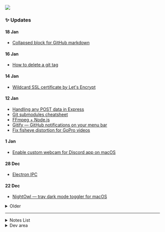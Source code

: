 [![](https://capella.pics/28d678aa-0c5e-420f-9676-fa5a83abfecf.jpg)](https://codex.so/join)

### ✨ Updates

#### 18 Jan

- [Collapsed block for GitHub markdown](https://codex.so/collapsed-block-for-github-markdown) 

#### 16 Jan

- [How to delete a git tag](https://codex.so/how-to-delete-a-git-tag) 

#### 14 Jan

- [Wildcard SSL certificate by Let's Encrypt](https://codex.so/wildcard-ssl-certificate-by-let-s-encrypt) 

#### 12 Jan

- [Handling any POST data in Express](https://codex.so/handling-any-post-data-in-express) 
- [Git submodules cheatsheet](https://codex.so/git-submodules-cheatsheet) 
- [FFmpeg + Node.js](https://codex.so/ffmpeg-node-js) 
- [Gitify — GitHub notifications on your menu bar](https://codex.so/github-notifications-on-your-menu-bar) 
- [Fix fisheye distortion for GoPro videos](https://codex.so/fix-fisheye-distortion-for-gopro-videos) 

#### 1 Jan

- [Enable custom webcam for Discord app on macOS](https://codex.so/enable-custom-webcam-for-discord-app-on-macos) 

#### 28 Dec

- [Electron IPC](https://codex.so/electron-ipc) 

#### 22 Dec

- [NightOwl — tray dark mode toggler for macOS](https://codex.so/nightowl-tray-dark-mode-toggler-for-macos) 

<details>
<summary>Older</summary>
<p>

#### 2 Dec

- [Webpack lazy-loading chunks](https://codex.so/webpack-lazy-loading-chunks) 

#### 30 Nov

- [Regexp for Instagram posts](https://codex.so/regexp-for-instagram-posts)

#### 29 Nov

- [Regexp for Instagram posts](https://codex.so/regexp-for-instagram-posts)

#### 27 Nov

- [How to add /phpmyadmin section to your sites](https://codex.so/how-to-add-phpmyadmin-section-to-your-sites)

#### 26 Nov

- [Mongo DB export and import databases](https://codex.so/mongo-db-export-and-import-databases)
 
#### 25 Nov

- [Docker and docker-compose installation](https://codex.so/docker-and-docker-compose-installation)

#### 24 Nov

- [Dockerized Node.js app with MongoDB](https://codex.so/dockerized-node-js-app-with-mongodb)

#### 23 Nov

- ⭐️ [Clone branch into another with git](https://codex.so/reset-git-branch)

#### 22 Nov

- [How to install the latest Node.js, NPM and Yarn](https://codex.so/how-to-install-the-latest-node-js-npm-and-yarn)

#### 21 Nov

- [Secure copying between servers via scp utility](https://codex.so/secure-copying-between-servers-via-scp-utility)

#### 20 Nov

- [Show hidden files in Finder on Mac](https://codex.so/show-hidden-files-in-finder-on-mac)
- [Resolving subdomains dynamically via Nginx](https://codex.so/resolving-subdomains-dynamically-via-nginx)

#### 19 Nov

- 🔥 [Dynamic content for GitHub pages](https://codex.so/dynamic-content-for-github-pages)

#### 18 Nov

- How many days until the end of the validity of the SSL-certificate? When is it time to renew your domain? [action-check-domain](https://github.com/codex-team/action-check-domain) will help you remember to do these routine tasks

#### 16 Nov

- Now you can [get node package info](https://github.com/codex-team/action-nodejs-package-info) in GitHub Actions

#### 12 Nov

- Awesome [@codex_bot notifier](https://github.com/marketplace/actions/codex_bot-notifier) action for your build steps

</p>
</details>

---

<details>
<summary>Notes List</summary>
<p>

#### Node.js

- [Autoupdates for Electron App](https://gist.github.com/talyguryn/85abb18e93ce6ce928c8a20e6ad4b233)

#### DevOps
- [Enable ssh root login access](https://gist.github.com/talyguryn/acee1431c0a208240fcd31f17024d854)
- [How to get and install a wildcard SSL certificate](https://gist.github.com/talyguryn/bd0f30ab3eb183afbe9521261adfbc60)
   
</p>
</details>

<details>
<summary>Dev area</summary>
<p>

<img src="https://telegra.ph/file/4d3b9b7aa79bec03f084a.gif" alt="coffee" width="20%"/><img src="https://telegra.ph/file/4d3b9b7aa79bec03f084a.gif" alt="coffee" width="20%"/><img src="https://telegra.ph/file/4d3b9b7aa79bec03f084a.gif" alt="coffee" width="20%"/><img src="https://telegra.ph/file/4d3b9b7aa79bec03f084a.gif" alt="coffee" width="20%"/><img src="https://telegra.ph/file/4d3b9b7aa79bec03f084a.gif" alt="coffee" width="20%"/>

<img src="https://telegra.ph/file/4d3b9b7aa79bec03f084a.gif" alt="coffee" width="25%"/><img src="https://telegra.ph/file/4d3b9b7aa79bec03f084a.gif" alt="coffee" width="25%"/><img src="https://telegra.ph/file/4d3b9b7aa79bec03f084a.gif" alt="coffee" width="25%"/><img src="https://telegra.ph/file/4d3b9b7aa79bec03f084a.gif" alt="coffee" width="25%"/>

<img src="https://telegra.ph/file/4d3b9b7aa79bec03f084a.gif" alt="coffee" width="33%"/><img src="https://telegra.ph/file/4d3b9b7aa79bec03f084a.gif" alt="coffee" width="33%"/><img src="https://telegra.ph/file/4d3b9b7aa79bec03f084a.gif" alt="coffee" width="33%"/>


<img src="https://telegra.ph/file/4d3b9b7aa79bec03f084a.gif" alt="coffee" width="50%"/><img src="https://telegra.ph/file/4d3b9b7aa79bec03f084a.gif" alt="coffee" width="50%"/>

<img src="https://telegra.ph/file/4d3b9b7aa79bec03f084a.gif" alt="coffee" width="100%"/>

</p>
</details>
